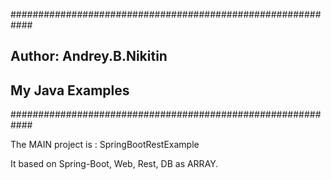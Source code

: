 ############################################################
## Author:  Andrey.B.Nikitin
## My Java Examples 
############################################################

The MAIN project is : SpringBootRestExample

It based on Spring-Boot, Web, Rest, DB as ARRAY.
